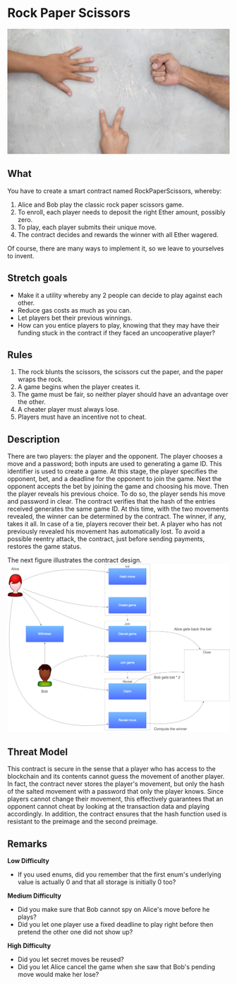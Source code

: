 # Rock Paper Scissors

![Rock Paper Scissors](images/roshambo.png)

## What
You have to create a smart contract named RockPaperScissors, whereby:

1. Alice and Bob play the classic rock paper scissors game.
2. To enroll, each player needs to deposit the right Ether amount, possibly zero.
3. To play, each player submits their unique move.
4. The contract decides and rewards the winner with all Ether wagered.

Of course, there are many ways to implement it, so we leave to yourselves to invent.

## Stretch goals

* Make it a utility whereby any 2 people can decide to play against each other.
* Reduce gas costs as much as you can.
* Let players bet their previous winnings.
* How can you entice players to play, knowing that they may have their funding stuck in the contract if they faced an uncooperative player?

## Rules
1. The rock blunts the scissors, the scissors cut the paper, and the paper wraps the rock.
2. A game begins when the player creates it.
3. The game must be fair, so neither player should have an advantage over the other.
4. A cheater player must always lose.
5. Players must have an incentive not to cheat.

## Description
There are two players: the player and the opponent. The player chooses a move and a password; both inputs are used to generating a game ID. This identifier is used to create a game. At this stage, the player specifies the opponent, bet, and a deadline for the opponent to join the game. Next the opponent accepts the bet by joining the game and choosing his move. Then the player reveals his previous choice. To do so, the player sends his move and password in clear. The contract verifies that the hash of the entries received generates the same game ID. At this time, with the two movements revealed, the winner can be determined by the contract. The winner, if any, takes it all. In case of a tie, players recover their bet. A player who has not previously revealed his movement has automatically lost. To avoid a possible reentry attack, the contract, just before sending payments, restores the game status.

The next figure illustrates the contract design.
![Design](images/design.png)

## Threat Model
This contract is secure in the sense that a player who has access to the blockchain and its contents cannot guess the movement of another player. In fact, the contract never stores the player's movement, but only the hash of the salted movement with a password that only the player knows. Since players cannot change their movement, this effectively guarantees that an opponent cannot cheat by looking at the transaction data and playing accordingly. In addition, the contract ensures that the hash function used is resistant to the preimage and the second preimage.

## Remarks
**Low Difficulty**
* If you used enums, did you remember that the first enum's underlying value is actually 0 and that all storage is initially 0 too?

**Medium Difficulty**
* Did you make sure that Bob cannot spy on Alice's move before he plays?
* Did you let one player use a fixed deadline to play right before then pretend the other one did not show up?

**High Difficulty**
* Did you let secret moves be reused?
* Did you let Alice cancel the game when she saw that Bob's pending move would make her lose?
